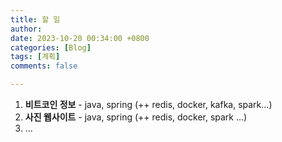 ```yaml
---
title: 할 일
author: 
date: 2023-10-20 00:34:00 +0800
categories: [Blog]
tags: [계획]
comments: false

---
```


1. **비트코인 정보** - java, spring (++ redis, docker, kafka, spark...)
2. **사진 웹사이트** - java, spring (++ redis, docker, spark ...)
3. ...

